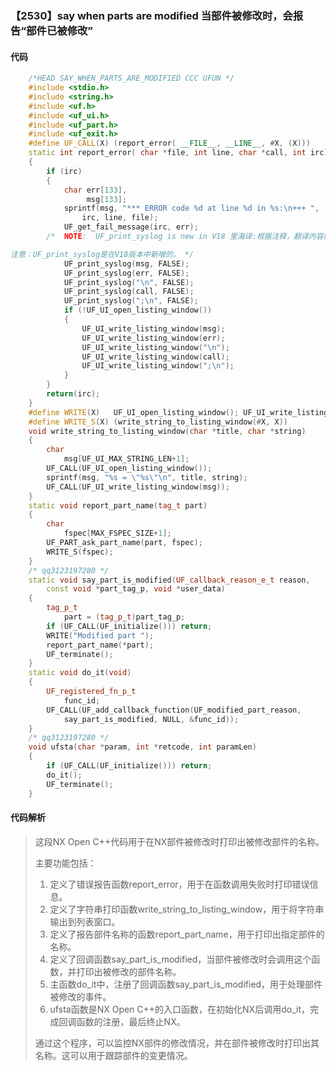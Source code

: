 ### 【2530】say when parts are modified 当部件被修改时，会报告“部件已被修改”

#### 代码

```cpp
    /*HEAD SAY_WHEN_PARTS_ARE_MODIFIED CCC UFUN */  
    #include <stdio.h>  
    #include <string.h>  
    #include <uf.h>  
    #include <uf_ui.h>  
    #include <uf_part.h>  
    #include <uf_exit.h>  
    #define UF_CALL(X) (report_error( __FILE__, __LINE__, #X, (X)))  
    static int report_error( char *file, int line, char *call, int irc)  
    {  
        if (irc)  
        {  
            char err[133],  
                 msg[133];  
            sprintf(msg, "*** ERROR code %d at line %d in %s:\n+++ ",  
                irc, line, file);  
            UF_get_fail_message(irc, err);  
        /*  NOTE:  UF_print_syslog is new in V18 里海译:根据注释，翻译内容如下：

注意：UF_print_syslog是在V18版本中新增的。 */  
            UF_print_syslog(msg, FALSE);  
            UF_print_syslog(err, FALSE);  
            UF_print_syslog("\n", FALSE);  
            UF_print_syslog(call, FALSE);  
            UF_print_syslog(";\n", FALSE);  
            if (!UF_UI_open_listing_window())  
            {  
                UF_UI_write_listing_window(msg);  
                UF_UI_write_listing_window(err);  
                UF_UI_write_listing_window("\n");  
                UF_UI_write_listing_window(call);  
                UF_UI_write_listing_window(";\n");  
            }  
        }  
        return(irc);  
    }  
    #define WRITE(X)   UF_UI_open_listing_window(); UF_UI_write_listing_window(X)  
    #define WRITE_S(X) (write_string_to_listing_window(#X, X))  
    void write_string_to_listing_window(char *title, char *string)  
    {  
        char  
            msg[UF_UI_MAX_STRING_LEN+1];  
        UF_CALL(UF_UI_open_listing_window());  
        sprintf(msg, "%s = \"%s\"\n", title, string);  
        UF_CALL(UF_UI_write_listing_window(msg));  
    }  
    static void report_part_name(tag_t part)  
    {  
        char  
            fspec[MAX_FSPEC_SIZE+1];  
        UF_PART_ask_part_name(part, fspec);  
        WRITE_S(fspec);  
    }  
    /* qq3123197280 */  
    static void say_part_is_modified(UF_callback_reason_e_t reason,  
        const void *part_tag_p, void *user_data)  
    {  
        tag_p_t  
            part = (tag_p_t)part_tag_p;  
        if (UF_CALL(UF_initialize())) return;  
        WRITE("Modified part ");  
        report_part_name(*part);  
        UF_terminate();  
    }  
    static void do_it(void)  
    {  
        UF_registered_fn_p_t  
            func_id;  
        UF_CALL(UF_add_callback_function(UF_modified_part_reason,  
            say_part_is_modified, NULL, &func_id));  
    }  
    /* qq3123197280 */  
    void ufsta(char *param, int *retcode, int paramLen)  
    {  
        if (UF_CALL(UF_initialize())) return;  
        do_it();  
        UF_terminate();  
    }

```

#### 代码解析

> 这段NX Open C++代码用于在NX部件被修改时打印出被修改部件的名称。
>
> 主要功能包括：
>
> 1. 定义了错误报告函数report_error，用于在函数调用失败时打印错误信息。
> 2. 定义了字符串打印函数write_string_to_listing_window，用于将字符串输出到列表窗口。
> 3. 定义了报告部件名称的函数report_part_name，用于打印出指定部件的名称。
> 4. 定义了回调函数say_part_is_modified，当部件被修改时会调用这个函数，并打印出被修改的部件名称。
> 5. 主函数do_it中，注册了回调函数say_part_is_modified，用于处理部件被修改的事件。
> 6. ufsta函数是NX Open C++的入口函数，在初始化NX后调用do_it，完成回调函数的注册，最后终止NX。
>
> 通过这个程序，可以监控NX部件的修改情况，并在部件被修改时打印出其名称。这可以用于跟踪部件的变更情况。
>
